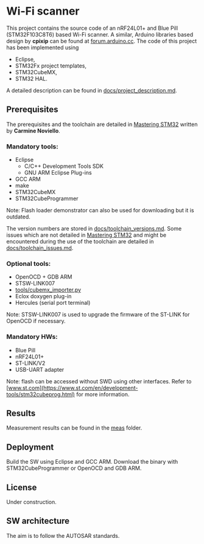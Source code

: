 # Wi-Fi scanner

This project contains the source code of an nRF24L01+ and Blue Pill (STM32F103C8T6) based Wi-Fi scanner.
A similar, Arduino libraries based design by **cpixip** can be found at [forum.arduino.cc](https://forum.arduino.cc/index.php?topic=54795.0). The code of this project has been implemented using

- Eclipse,
- STM32Fx project templates,
- STM32CubeMX,
- STM32 HAL.

A detailed description can be found in [docs/project_description.md](docs/project_description.md).

## Prerequisites

The prerequisites and the toolchain are detailed in [Mastering STM32](https://leanpub.com/mastering-stm32) written by **Carmine Noviello**.

### Mandatory tools:
- Eclipse
  - C/C++ Development Tools SDK
  - GNU ARM Eclipse Plug-ins
- GCC ARM
- make
- STM32CubeMX
- STM32CubeProgrammer

Note: Flash loader demonstrator can also be used for downloading but it is outdated.

The version numbers are stored in [docs/toolchain_versions.md](docs/toolchain_versions.md). Some issues which are not detailed in [Mastering STM32](https://leanpub.com/mastering-stm32) and might be encountered during the use of the toolchain are detailed in [docs/toolchain_issues.md](docs/toolchain_issues.md).

### Optional tools:
- OpenOCD + GDB ARM
- STSW-LINK007
- [tools/cubemx_importer.py](tools/cubemx_importer.py)
- Eclox doxygen plug-in
- Hercules (serial port terminal)

Note: STSW-LINK007 is used to upgrade the firmware of the ST-LINK for OpenOCD if necessary.

### Mandatory HWs:
- Blue Pill
- nRF24L01+
- ST-LINK/V2
- USB-UART adapter

Note: flash can be accessed without SWD using other interfaces. Refer to [www.st.com](https://www.st.com/en/development-tools/stm32cubeprog.html) for more information.

## Results

Measurement results can be found in the [meas](meas) folder.

## Deployment

Build the SW using Eclipse and GCC ARM. Download the binary with STM32CubeProgrammer or OpenOCD and GDB ARM.

## License

Under construction.

## SW architecture

The aim is to follow the AUTOSAR standards.
